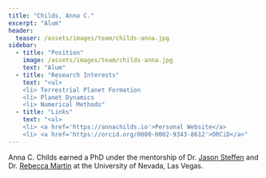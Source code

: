 ```yaml
---
title: "Childs, Anna C."
excerpt: "Alum"
header:
  teaser: /assets/images/team/childs-anna.jpg
sidebar:
  - title: "Position"
    image: /assets/images/team/childs-anna.jpg
    text: "Alum"
  - title: "Research Interests"
    text: "<ul>
    <li> Terrestrial Planet Formation
    <li> Planet Dynamics
    <li> Numerical Methods"
  - title: "Links"
    text: "<ul>
    <li> <a href='https://annachilds.io'>Personal Website</a>
    <li> <a href='https://orcid.org/0000-0002-9343-8612'>ORCiD</a>"
---
```

Anna C. Childs earned a PhD under the mentorship of Dr. [Jason Steffen](/team/steffen-jason/) and Dr. [Rebecca Martin](/team/martin-rebecca/) at the University of Nevada, Las Vegas.
